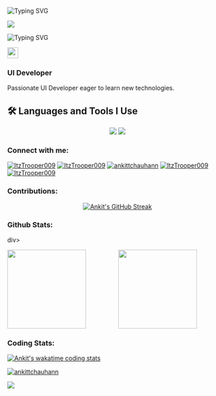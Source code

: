 ![Typing SVG](https://readme-typing-svg.demolab.com?font=JetBrains+Mono&weight=500&size=30&pause=1000&color=FF4500&width=435&lines=Welcome+👋)

<img src="https://media.giphy.com/media/SWoSkN6DxTszqIKEqv/giphy.gif"/>

![Typing SVG](https://readme-typing-svg.demolab.com?font=JetBrains+Mono&weight=500&size=30&pause=1000&color=FF4500&width=435&lines=Ankit+Singh+Chouhan)

<img height="25px" src="https://wakatime.com/badge/user/889ccece-93f9-469f-9a0a-ed20ea754477.svg"></img>

<h3>UI Developer</h3>
<p>Passionate UI Developer eager to learn new technologies.</p>

## 🛠️ Languages and Tools I Use
<div align="center">
    <img src="https://skillicons.dev/icons?i=react,bootstrap,mui,html,css,vscode,github,figma,tailwind,git" />
    <img src="https://skillicons.dev/icons?i=nodejs,javascript,typescript,express,mongodb,redux,docker,npm" /><br>
</div>

<h3 align="left">Connect with me:</h3>
<div align="left">
<a href="https://www.linkedin.com/in/ankit-singh-chouhan-382459126/" target="_blank"><img src="https://img.shields.io/badge/LinkedIn-brightgreen?style=social&logo=linkedin" alt="ItzTrooper009" /></a>
<a href="https://www.instagram.com/nam_ankitt/" target="_blank"><img src="https://img.shields.io/badge/Instagram-brightgreen?style=social&logo=instagram" alt="ItzTrooper009" /></a>
<a href="https://github.com/ankittchauhann" target="_blank"><img src="https://img.shields.io/badge/Github-brightgreen?style=social&logo=github" alt="ankittchauhann" /></a>
<a href="https://twitter.com/Itz_Trooper_" target="_blank"><img src="https://img.shields.io/badge/Twitter-brightgreen?style=social&logo=twitter" alt="ItzTrooper009" /></a>
<a href="https://www.facebook.com/ankitt0007/" target="_blank"><img src="https://img.shields.io/badge/Facebook-brightgreen?style=social&logo=facebook" alt="ItzTrooper009" /></a>
</div>

 

<p align="center">
<h3 align="left">Contributions:</h3> 
<div align="center">

[![Ankit's GitHub Streak](https://streak-stats.demolab.com/?user=ankittchauhann&theme=dark)](#)
</div>
</p>


 <div align="center">
<h3 align="left">Github Stats:</h3>
 </div>div>
<div>
<p align="center">
  <img height="180" align="left" src="https://github-readme-stats.vercel.app/api?username=ankittchauhann&theme=dark&show_icons=true&count_private=true&include_all_commits=true&locale=en" />
  <img height="180" src="https://github-readme-stats.vercel.app/api/top-langs/?username=ankittchauhann&theme=dark&layout=compact" />
</p>
</div>

<h3 align="left">Coding Stats:</h3>
<p align="center">

[![Ankit's wakatime coding stats](https://github-readme-stats.vercel.app/api/wakatime?username=ankittchouhann&theme=dark)](#)

</p>


<div align="left"> <a href="#"><img  src="https://github-profile-trophy.vercel.app/?username=ankittchauhann&theme=gruvbox%22%20alt=%22ankittchauhann%22" alt="ankittchauhann" /></a> </div>

<img src="https://wakatime.com/share/@ankittchouhann/6c09e127-563c-4ccf-8a9b-f6b12099cb11.svg"></img>


